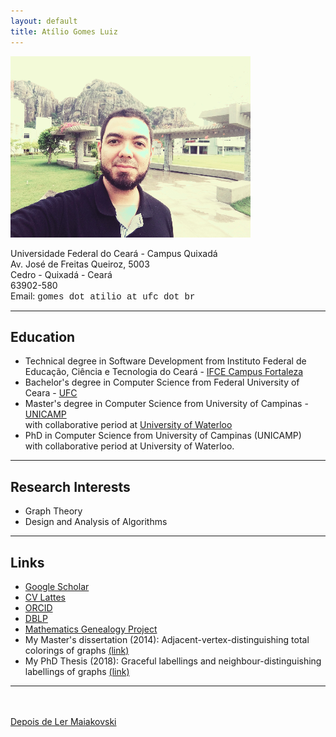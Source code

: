 ```yaml
---
layout: default
title: Atílio Gomes Luiz
---
```

<div class="blurb">
	<img src="quixas.png" alt="atilio">
	<p>
		Universidade Federal do Ceará - Campus Quixadá<br/>
		Av. José de Freitas Queiroz, 5003<br/>
		Cedro - Quixadá - Ceará<br/>
		63902-580<br/>
		Email: <font face="Courier">gomes dot atilio at ufc dot br</font>
	</p>
	<!-- <hr>
	<h3>Reflexões em tempos de Covid-19</h3>
	<ul>
		<li>Vídeo: <a href="https://www.youtube.com/watch?v=tCPRFSZFFBQ" target="_blank">Tudo vai voltar ao normal</a></li>
		<li><a href="https://www.chronicle.com/article/Why-You-Should-Ignore-All-That/248366" target="_blank">Why You Should Ignore All That Coronavirus-Inspired Productivity Pressure</a></li>
		<li><a href="https://www.deviante.com.br/noticias/uma-ode-a-ciencia-a-multidisciplinaridade-no-combate-ao-coronavirus/" target="_blank">Uma Ode à Ciência: a multidisciplinaridade no combate ao Coronavírus</a></li>
		<li><a href="https://portalsbn.org/portal/tristes-reflexoes-em-tempos-do-covid-19/" target="_blank">Tristes reflexões em tempos de Covid 19</a></li>
	</ul> -->
	<hr>
	<h2>Education</h2>
        <ul>
	<li>Technical degree in Software Development from Instituto Federal de Educação, Ciência e Tecnologia do Ceará - <a href="https://ifce.edu.br/fortaleza" title="IFCE" target="_blank">IFCE Campus Fortaleza</a></li>
	<li>Bachelor's degree in Computer Science from Federal University of Ceara - <a href="http://www.ufc.br" title="UFC" target="_blank">UFC</a></li>
        <li>Master's degree in Computer Science from University of Campinas - <a href="http://www.unicamp.br/" title="UNICAMP" target="_blank">UNICAMP</a><br>with collaborative period at <a href="https://uwaterloo.ca/" title="UW" target="_blank">University of Waterloo</a></li>
        <li>PhD in Computer Science from University of Campinas (UNICAMP)<br>with collaborative period at University of Waterloo.</li>
	</ul>
	<hr>
	<h2>Research Interests</h2>			
            <ul>
            <li>Graph Theory</li>
            <li>Design and Analysis of Algorithms</li>
	    </ul>
	<hr>
        <h2>Links</h2>			
            <ul>
		    <li><a href="https://scholar.google.com.br/citations?user=SoW-AFAAAAAJ&hl=pt-BR&oi=ao&hl=pt-BR" title="Google Scholar" target="_blank">Google Scholar</a></li>
            <li><a href="http://lattes.cnpq.br/7364915463901013" title="CV Lattes" target="_blank">CV Lattes</a></li>
            <li><a href="https://orcid.org/0000-0002-6177-403X" title="ORCID" target="_blank">ORCID</a></li>
		    <li><a href="https://dblp.uni-trier.de/pers/hd/l/Luiz:At=iacute=lio_G=" title="dblp" target="_blank">DBLP</a></li>
		    <li><a href="https://www.mathgenealogy.org/id.php?id=257300" title="MGP" target="_blank">Mathematics Genealogy Project</a></li>
		    <li>My Master's dissertation (2014): Adjacent-vertex-distinguishing total colorings of graphs <a href="http://repositorio.unicamp.br/jspui/handle/REPOSIP/275526" title="my dissertation" target="_blank">(link)</a></li>
		    <li>My PhD Thesis (2018): Graceful labellings and neighbour-distinguishing labellings of graphs <a href="http://repositorio.unicamp.br/jspui/handle/REPOSIP/332078" title="my PhD thesis" target="_blank">(link)</a></li>
		    <!--<li>Some interesting mathematical problems and structures:</li>
		    <ul>
		    <li><a href="https://www.youtube.com/watch?v=v5KWzOOhZrw" target="_blank">Graceful tree problem</a></li>
		    <li><a href="https://www.youtube.com/watch?v=niaeV_NHh-o" target="_blank">Hadwiger–Nelson problem</a></li>
			    <li><a href="slides-aula01-MO804.pdf" target="_blank">Magic graphs</a></li>	
			    <li><a href="https://www.youtube.com/watch?v=C4Zr4cOVm9g" target="_blank">Perfect graphs</a></li>
		    </ul>-->
	    </ul>
	<hr>
	<br/><br/>
	<a href="https://youtu.be/htsmmUpapA0" target="_blank">Depois de Ler Maiakovski</a>
</div>
